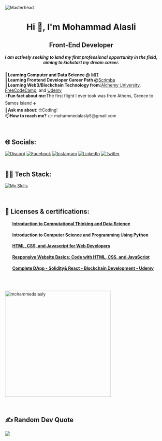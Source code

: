 ![Masterhead](https://scrimba.com/articles/content/images/2022/08/Frontend-Developer-vs-Web-Designer-1.png)
<h1 align="center">Hi 👋, I'm Mohammad Alasli</h1>
<h2 align="center">Front-End Developer</h2>
<h5 align="center">I am actively seeking to land my first professional opportunity in the field, aiming to kickstart my dream career.</h5>


<!-- <img align="right" alt="Coding" width="200"src="https://q-the-hacker.com/post-images/hello-world.png"> -->

<p>
🌱<strong>Learning Computer and Data Science @</strong> <a href="https://emergingtalent.mit.edu/">MIT</a><br>
🌱<strong>Learning Frontend Developer Career Path @</strong><a href="https://scrimba.com/learn/frontend">Scrimba</a><br>
🌱<strong>Learning Web3/Blockchain Technology from:</strong><a href="https://university.alchemy.com/home">Alchemy University</a>, <a href="https://www.youtube.com/watch?v=gyMwXuJrbJQ">FreeCodeCamp</a>, and <a href="https://www.udemy.com/">Udemy</a><br>
⚡<strong>Fun fact about me:</strong>The first flight I ever took was from Athens, Greece to Samos Island ✈️<br>
💬<strong>Ask me about:</strong> 🤓Coding!<br>
📫<strong>How to reach me?</strong> 👉 mohammedalasly5@gmail.com
</p>
<br>

## 🌐 Socials:
[![Discord](https://img.shields.io/badge/Discord-%237289DA.svg?logo=discord&logoColor=white)](https://discord.gg/#4488) [![Facebook](https://img.shields.io/badge/Facebook-%231877F2.svg?logo=Facebook&logoColor=white)](https://facebook.com/https://web.facebook.com/mohammed.alasly.1/) [![Instagram](https://img.shields.io/badge/Instagram-%23E4405F.svg?logo=Instagram&logoColor=white)](https://instagram.com/mohammad_alasli) [![LinkedIn](https://img.shields.io/badge/LinkedIn-%230077B5.svg?logo=linkedin&logoColor=white)](https://linkedin.com/in/mohammedalasli) [![Twitter](https://img.shields.io/badge/Twitter-%231DA1F2.svg?logo=Twitter&logoColor=white)](https://twitter.com/mohamad_alasli)
<br>
<br>

## 👨‍💻 Tech Stack:

[![My Skills](https://skillicons.dev/icons?i=js,html,css,react,git,bootstrap,tailwind,vite,nodejs,nextjs,ts,firebase,py,solidity)](https://skillicons.dev)
<br>
<br>
<br>
## 📜 Licenses & certifications:
<ul>
<h4><a href="https://courses.edx.org/certificates/c026b100bb4d4bd58aff2c13913e281a">Introduction to Computational Thinking and Data Science</a>
</h4>
</ul>
<ul>
<h4><a href="https://courses.edx.org/certificates/eb7038e2e651456998377902dab700ca">Introduction to Computer Science and Programming Using Python</a>
</h4>
</ul>
<ul>
<h4><a href="https://coursera.org/share/fe7bc788e4001d4d2c9829380e2fa1bf">HTML, CSS, and Javascript for Web Developers</a>
</h4>
</ul>
<ul>
<h4><a href="https://coursera.org/share/c6b53dce4e3853b215b63e7c389613eb">Responsive Website Basics: Code with HTML, CSS, and JavaScript</a>
</h4>
</ul>
<ul>
<h4><a href="https://www.udemy.com/certificate/UC-24b8f495-169e-4cb5-936a-c9fa93c191f6/">Complete DApp - Solidity& React - Blockchain Development - Udemy</a>
</h4>
</ul>
<br>
<br>
<p><img align="center"width="350"src="https://github-readme-stats.vercel.app/api/top-langs?username=mohammedalasly&show_icons=true&locale=en&layout=compact" alt="mohammedalasly" /></p>
<br>

## ✍️ Random Dev Quote
![](https://quotes-github-readme.vercel.app/api?type=horizontal&theme=radical)
